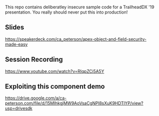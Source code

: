 This repo contains deliberatley insecure sample code for a TrailheadDX '19 presentation. 
You really should never put this into production!

## Slides
https://speakerdeck.com/ca_peterson/apex-object-and-field-security-made-easy

## Session Recording
https://www.youtube.com/watch?v=RIqpZCi5A5Y

## Exploiting this component demo
https://drive.google.com/a/ca-peterson.com/file/d/15MIhkgjMW9AoVsaCgNPl8sXuK9HDTlYP/view?usp=drivesdk
